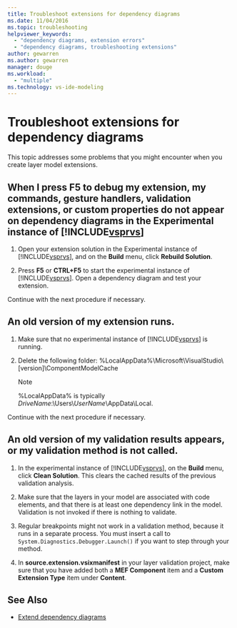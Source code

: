 ```yaml
---
title: Troubleshoot extensions for dependency diagrams
ms.date: 11/04/2016
ms.topic: troubleshooting
helpviewer_keywords:
  - "dependency diagrams, extension errors"
  - "dependency diagrams, troubleshooting extensions"
author: gewarren
ms.author: gewarren
manager: douge
ms.workload:
  - "multiple"
ms.technology: vs-ide-modeling
---
```

# Troubleshoot extensions for dependency diagrams

This topic addresses some problems that you might encounter when you create layer model extensions.

## When I press F5 to debug my extension, my commands, gesture handlers, validation extensions, or custom properties do not appear on dependency diagrams in the Experimental instance of [!INCLUDE[vsprvs](../code-quality/includes/vsprvs_md.md)]

1.  Open your extension solution in the Experimental instance of [!INCLUDE[vsprvs](../code-quality/includes/vsprvs_md.md)], and on the **Build** menu, click **Rebuild Solution**.

2.  Press **F5** or **CTRL+F5** to start the experimental instance of [!INCLUDE[vsprvs](../code-quality/includes/vsprvs_md.md)]. Open a dependency diagram and test your extension.

 Continue with the next procedure if necessary.

## An old version of my extension runs.

1.  Make sure that no experimental instance of [!INCLUDE[vsprvs](../code-quality/includes/vsprvs_md.md)] is running.

2.  Delete the following folder:  %LocalAppData%\Microsoft\VisualStudio\\[version]\ComponentModelCache

    > [!NOTE]
    > %LocalAppData% is typically *DriveName*:\Users\\*UserName*\AppData\Local.

 Continue with the next procedure if necessary.

## An old version of my validation results appears, or my validation method is not called.

1.  In the experimental instance of [!INCLUDE[vsprvs](../code-quality/includes/vsprvs_md.md)], on the **Build** menu, click **Clean Solution**. This clears the cached results of the previous validation analysis.

2.  Make sure that the layers in your model are associated with code elements, and that there is at least one dependency link in the model. Validation is not invoked if there is nothing to validate.

3.  Regular breakpoints might not work in a validation method, because it runs in a separate process. You must insert a call to `System.Diagnostics.Debugger.Launch()` if you want to step through your method.

4.  In **source.extension.vsixmanifest** in your layer validation project, make sure that you have added both a **MEF Component** item and a **Custom Extension Type** item under **Content**.

## See Also

- [Extend dependency diagrams](../modeling/extend-layer-diagrams.md)
